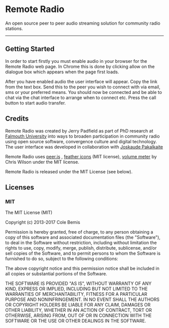# Remote Radio
An open source peer to peer audio streaming solution for community radio stations.
***
## Getting Started
In order to start firstly you must enable audio in your browser for the Remote Radio web page. In Chrome this is done by clicking allow on the dialogue box which appears when the page first loads.

After you have enabled audio the user interface will appear. Copy the link from the text box. Send this to the peer you wish to connect with via email, sms or your preferred means. You should now be connected and be able to chat via the chat interface to arrange when to connect etc. Press the call button to start audio transfer.

## Credits
Remote Radio was created by Jerry Padfield as part of PhD research at [Falmouth University](http://www.falmouth.ac.uk) into ways to broaden participation in community radio using open source software, convergence culture and digital technology. The user interface was developed in collaboration with [Joskaude Pakalkaite](http://joskaudepakalkaite.com)

Remote Radio uses [peer.js](http://peer.js) , [feather icons](http://) (MIT license), [volume meter]() by Chris Wilson under the MIT license.

Remote Radio is released under the MIT License (see below).

## Licenses
### MIT
The MIT License (MIT)

Copyright (c) 2013-2017 Cole Bemis

Permission is hereby granted, free of charge, to any person obtaining a copy
of this software and associated documentation files (the "Software"), to deal
in the Software without restriction, including without limitation the rights
to use, copy, modify, merge, publish, distribute, sublicense, and/or sell
copies of the Software, and to permit persons to whom the Software is
furnished to do so, subject to the following conditions:

The above copyright notice and this permission notice shall be included in all
copies or substantial portions of the Software.

THE SOFTWARE IS PROVIDED "AS IS", WITHOUT WARRANTY OF ANY KIND, EXPRESS OR
IMPLIED, INCLUDING BUT NOT LIMITED TO THE WARRANTIES OF MERCHANTABILITY,
FITNESS FOR A PARTICULAR PURPOSE AND NONINFRINGEMENT. IN NO EVENT SHALL THE
AUTHORS OR COPYRIGHT HOLDERS BE LIABLE FOR ANY CLAIM, DAMAGES OR OTHER
LIABILITY, WHETHER IN AN ACTION OF CONTRACT, TORT OR OTHERWISE, ARISING FROM,
OUT OF OR IN CONNECTION WITH THE SOFTWARE OR THE USE OR OTHER DEALINGS IN THE
SOFTWARE.
